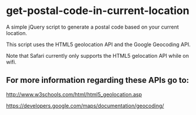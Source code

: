 get-postal-code-in-current-location
===================================

A simple jQuery script to generate a postal code based on your current location.

This script uses the HTML5 geolocation API and the Google Geocoding API.

Note that Safari currently only supports the HTML5 gelocation API while on wifi.

For more information regarding these APIs go to:
------------------------------------------------

http://www.w3schools.com/html/html5_geolocation.asp

https://developers.google.com/maps/documentation/geocoding/